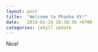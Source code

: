 ```yaml
---
layout: post
title:  "Welcome to Phanha UY!"
date:   2018-01-24 16:38:30 +0700
categories: jekyll update
---
```


Nice!